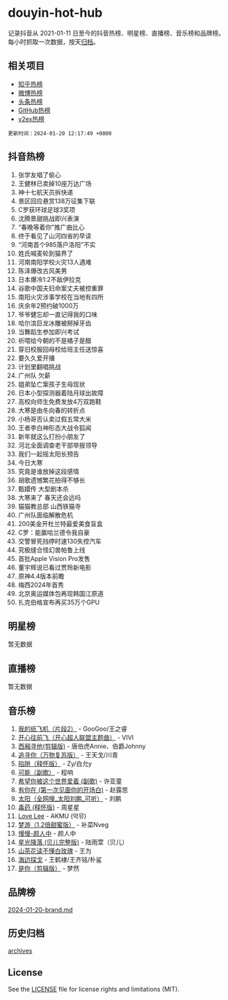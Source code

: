 # douyin-hot-hub

记录抖音从 2021-01-11 日至今的抖音热榜、明星榜、直播榜、音乐榜和品牌榜。每小时抓取一次数据，按天[归档](archives)。

## 相关项目

- [知乎热榜](https://github.com/lonnyzhang423/zhihu-hot-hub)
- [微博热榜](https://github.com/lonnyzhang423/weibo-hot-hub)
- [头条热榜](https://github.com/lonnyzhang423/toutiao-hot-hub)
- [GitHub热榜](https://github.com/lonnyzhang423/github-hot-hub)
- [v2ex热榜](https://github.com/lonnyzhang423/v2ex-hot-hub)


`更新时间：2024-01-20 12:17:49 +0800`

## 抖音热榜

1. 张学友唱了偷心
1. 王健林已卖掉10座万达广场
1. 神十七航天员拆快递
1. 景区回应悬赏138万征集下联
1. C罗获环球足球3奖项
1. 沈腾景甜挑战即兴表演
1. “春晚等着你”推广曲比心
1. 终于看见了山河四省的早读
1. “河南首个985落户洛阳”不实
1. 姓氏喊麦轮到猫界了
1. 河南南阳学校火灾13人遇难
1. 陈泽爆改古风美男
1. 日本爆冷1:2不敌伊拉克
1. 谷歌中国夫妇命案丈夫被控重罪
1. 南阳火灾涉事学校在当地有四所
1. 庆余年2预约破1000万
1. 爷爷健忘却一直记得我的口味
1. 哈尔滨巨龙冰雕被掰掉牙齿
1. 当舞蹈生参加即兴考试
1. 祈喂给今朝的不是橘子是醋
1. 穿旧校服回母校给班主任送惊喜
1. 要久久爱开播
1. 计划里翻唱挑战
1. 广州队 欠薪
1. 姐弟坠亡案孩子生母现状
1. 日本小型探测器着陆月球出故障
1. 高校向师生免费发放4万双跑鞋
1. 大寒是由冬向春的转折点
1. 小杨哥否认卖过假五常大米
1. 王者李白神形态大战令狐闻
1. 新年就这么打扮小朋友了
1. 河北全面调查老干部举报领导
1. 我们一起摇太阳长预告
1. 今日大寒
1. 究竟是谁放掉这段感情
1. 胡歌遗憾繁花拍得不够长
1. 甄嬛传 大型剧本杀
1. 大寒来了 春天还会远吗
1. 猫猫教总部 山西铁猫寺
1. 广州队面临解散危机
1. 200美金开杜兰特最爱美食盲盒
1. C罗：能赢哈兰德令我自豪
1. 交警冒死挡停时速130失控汽车
1. 究极缝合怪幻兽帕鲁上线
1. 首批Apple Vision Pro发售
1. 董宇辉说已看过贾玲新电影
1. 原神4.4版本前瞻
1. 梅西2024年首秀
1. 北京奥运媒体包再现韩国江原道
1. 扎克伯格宣布再买35万个GPU

## 明星榜

暂无数据

## 直播榜

暂无数据

## 音乐榜

1. [我的纸飞机（片段2）](https://sf3-cdn-tos.douyinstatic.com/obj/tos-cn-ve-2774/oM2ZrKcg2CD5AeRB2gkeXOFB1IxAGJdZPazYHf) - GooGoo/王之睿
1. [开心往前飞（开心超人联盟主题曲）](https://sf86-cdn-tos.douyinstatic.com/obj/tos-cn-ve-2774/9d8fb7c82cf1421fb93a9fe925275e0a) - VIVI
1. [西厢寻他(剪辑版)](https://sf3-cdn-tos.douyinstatic.com/obj/tos-cn-ve-2774/oUsAVfAQKlRNxEv5qxvIB8o5qmIWUcXbzJKJhw) - 唐伯虎Annie、伯爵Johnny
1. [追寻你（万物复苏版）](https://sf86-cdn-tos.douyinstatic.com/obj/tos-cn-ve-2774/oYeAZJsbjIDit9APmBg8u6uDUQnHmoCf3gbo74) - 王天戈/川青
1. [陷阱（释怀版）](https://sf6-cdn-tos.douyinstatic.com/obj/tos-cn-ve-2774/oE8C21LeZrzKLDFfQYgMzx4GAIHageG5IzayY7) - Zy/白允y
1. [可能（副歌）](https://sf86-cdn-tos.douyinstatic.com/obj/tos-cn-ve-2774/cde1731888894259b333569393c2fb51) - 程响
1. [希望你被这个世界爱着 (副歌)](https://sf86-cdn-tos.douyinstatic.com/obj/tos-cn-ve-2774/oUHCmWQfZlE3QQBKBeD8rCFLpJzPgCpImhsxMt) - 许亚童
1. [有你在 (第一次见面你的开场白)](https://sf3-cdn-tos.douyinstatic.com/obj/tos-cn-ve-2774/oAthrQ3ClJBfI57uBoFEgNDYtNCZ0TSYQQfxQ0) - 赵露思
1. [太阳（全网搜_太阳刘鹏_可听）](https://sf86-cdn-tos.douyinstatic.com/obj/tos-cn-ve-2774/ogWbyIQnlBFImVbeDocRdCIYtBHlbJXgfZMvgz) - 刘鹏
1. [毒药 (释怀版)](https://sf86-cdn-tos.douyinstatic.com/obj/tos-cn-ve-2774/oYILMEAzspdZBIzy4frJNB8ZHPHWAhiwowd4Ad) - 周星星
1. [Love Lee](https://sf86-cdn-tos.douyinstatic.com/obj/tos-cn-ve-2774/o05GbkJGbCBTdDnMtB0fwOYgkeZp23vrWQDQBS) - AKMU (악뮤)
1. [梦游（1.2倍甜蜜版）](https://sf86-cdn-tos.douyinstatic.com/obj/tos-cn-ve-2774/o4gyAUm8hwufoEABmwVIiQtHsFuGzAEEWtNMzo) - 补菜Nveg
1. [慢慢-颜人中](https://sf86-cdn-tos.douyinstatic.com/obj/tos-cn-ve-2774/ocjHNfBXdBxQNC8ZGAeoLMFTUgtBg8bkExunDC) - 颜人中
1. [星光降落 (贝儿完整版)](https://sf86-cdn-tos.douyinstatic.com/obj/tos-cn-ve-2774/okwB9hAwyAtsFFkFBzAX1hOOfQuIoMNs0W2Mwr) - 陆雨萱（贝儿）
1. [山茶花读不懂白玫瑰](https://sf3-cdn-tos.douyinstatic.com/obj/tos-cn-ve-2774/osfn8B7DktrRHEPJgPCfDbw7QDQEkwC16BxZg9) - 王为
1. [海边探戈](https://sf86-cdn-tos.douyinstatic.com/obj/tos-cn-ve-2774/os9gE0VQCGqt6VQkZDyBBYvfSDY0QFe3vVmubn) - 王鹤棣/王齐铭/朴鲨
1. [是你（剪辑版）](https://sf86-cdn-tos.douyinstatic.com/obj/tos-cn-ve-2774/46019dae783c4c969944217fe1cfafc4) - 梦然

## 品牌榜

[2024-01-20-brand.md](archives/2024-01-20-brand.md)

## 历史归档

[archives](archives)

## License

See the [LICENSE](LICENSE) file for license rights and limitations (MIT).
